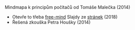 Mindmapa k principům počítačů od Tomáše Malečka (2014)
- Otevře to třeba [free-mind](http://freemind.sourceforge.net/wiki/index.php/Main_Page)
Slajdy ze [stránek](https://d3s.mff.cuni.cz/legacy/teaching/computer_architecture/docs/2018/) (2018)
- Řešená zkouška Petra Houšky (2014)